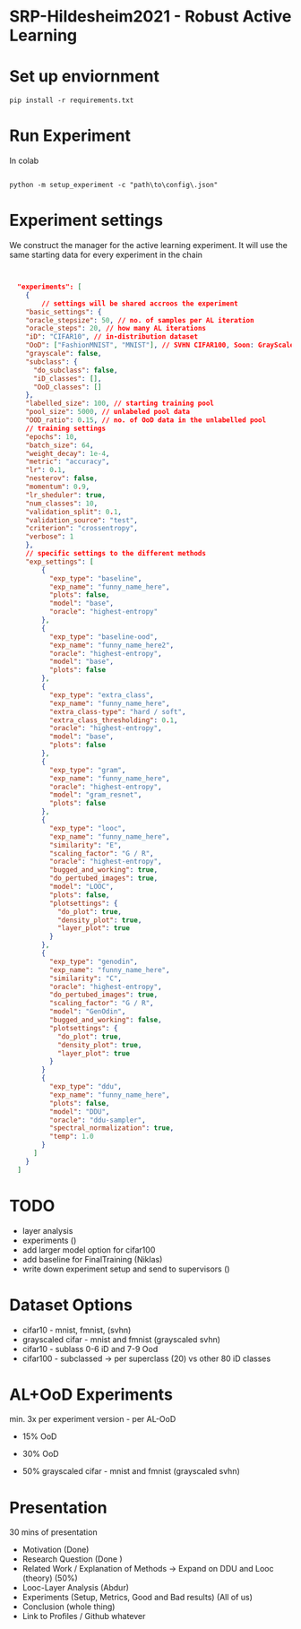 
# SRP-Hildesheim2021 - Robust Active Learning

# Set up enviornment

``` #!/bin/bash
pip install -r requirements.txt
```

# Run Experiment

In colab

```#!/bin/bash

python -m setup_experiment -c "path\to\config\.json"

```

# Experiment settings

We construct the manager for the active learning experiment. It will use the same starting data for every experiment in the chain

```json


  "experiments": [
    {
        // settings will be shared accroos the experiment
    "basic_settings": {
    "oracle_stepsize": 50, // no. of samples per AL iteration
    "oracle_steps": 20, // how many AL iterations
    "iD": "CIFAR10", // in-distribution dataset
    "OoD": ["FashionMNIST", "MNIST"], // SVHN CIFAR100, Soon: GrayScale Cifar, Subclass Cifar
    "grayscale": false,
    "subclass": {
      "do_subclass": false,
      "iD_classes": [],
      "OoD_classes": []
    },
    "labelled_size": 100, // starting training pool
    "pool_size": 5000, // unlabeled pool data
    "OOD_ratio": 0.15, // no. of OoD data in the unlabelled pool
    // training settings
    "epochs": 10,
    "batch_size": 64,
    "weight_decay": 1e-4,
    "metric": "accuracy",
    "lr": 0.1,
    "nesterov": false,
    "momentum": 0.9,
    "lr_sheduler": true,
    "num_classes": 10,
    "validation_split": 0.1,
    "validation_source": "test",
    "criterion": "crossentropy",
    "verbose": 1
    },
    // specific settings to the different methods 
    "exp_settings": [
        {
          "exp_type": "baseline",
          "exp_name": "funny_name_here",
          "plots": false,
          "model": "base",
          "oracle": "highest-entropy"
        },
        {
          "exp_type": "baseline-ood",
          "exp_name": "funny_name_here2",
          "oracle": "highest-entropy",
          "model": "base",
          "plots": false
        },
        {
          "exp_type": "extra_class",
          "exp_name": "funny_name_here",
          "extra_class-type": "hard / soft",
          "extra_class_thresholding": 0.1,
          "oracle": "highest-entropy",
          "model": "base",
          "plots": false
        },
        {
          "exp_type": "gram",
          "exp_name": "funny_name_here",
          "oracle": "highest-entropy",
          "model": "gram_resnet",
          "plots": false
        },
        {
          "exp_type": "looc",
          "exp_name": "funny_name_here",
          "similarity": "E",
          "scaling_factor": "G / R",
          "oracle": "highest-entropy",
          "bugged_and_working": true,
          "do_pertubed_images": true,
          "model": "LOOC",
          "plots": false,
          "plotsettings": {
            "do_plot": true,
            "density_plot": true,
            "layer_plot": true
          }
        },
        {
          "exp_type": "genodin",
          "exp_name": "funny_name_here",
          "similarity": "C",
          "oracle": "highest-entropy",
          "do_pertubed_images": true,
          "scaling_factor": "G / R",
          "model": "GenOdin",
          "bugged_and_working": false,
          "plotsettings": {
            "do_plot": true,
            "density_plot": true,
            "layer_plot": true
          }
        }
        {
          "exp_type": "ddu",
          "exp_name": "funny_name_here",
          "plots": false,
          "model": "DDU",
          "oracle": "ddu-sampler",
          "spectral_normalization": true,
          "temp": 1.0
        }
      ]
    }
  ]


```

# TODO

- layer analysis
- experiments ()
- add larger model option for cifar100
- add baseline for FinalTraining (Niklas)
- write down experiment setup and send to supervisors ()

# Dataset Options

- cifar10 - mnist, fmnist, (svhn)
- grayscaled cifar - mnist and fmnist (grayscaled svhn)
- cifar10 - sublass 0-6 iD and 7-9 Ood
- cifar100 - subclassed -> per superclass (20) vs other 80 iD classes

# AL+OoD Experiments

min. 3x per experiment version - per AL-OoD

- 15% OoD
- 30% OoD

- 50%  grayscaled cifar - mnist and fmnist (grayscaled svhn)

# Presentation

30 mins of presentation

- Motivation  (Done)
- Research Question (Done )
- Related Work / Explanation of Methods -> Expand on DDU and Looc (theory) (50%)
- Looc-Layer Analysis (Abdur)
- Experiments (Setup, Metrics, Good and Bad results) (All of us)
- Conclusion (whole thing)
- Link to Profiles / Github whatever
